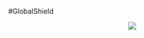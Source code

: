 #GlobalShield <p align="center">
  <img src="https://raw.githubusercontent.com/Gamecrafter/PocketMine-Plugins/master/GlobalShield/images/icon.png?raw=true"/>
</p>
